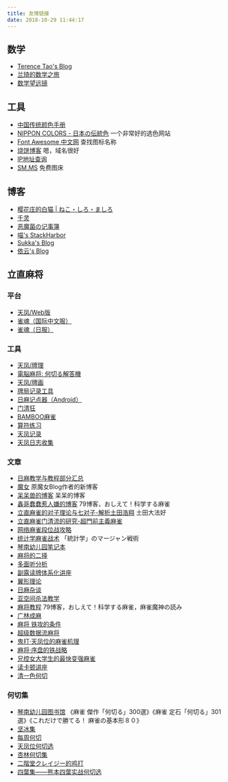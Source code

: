 ```yaml
---
title: 友情链接
date: 2018-10-29 11:44:17
---
```


## 数学

- [Terence Tao's Blog](https://terrytao.wordpress.com)
- [兰琦的数学之旅](http://lanqi.org/)
- [数学望远镜](http://www.omaths.com/)

## 工具

- [中国传统颜色手册](https://colors.ichuantong.cn)
- [NIPPON COLORS - 日本の伝統色](http://nipponcolors.com) 一个非常好的选色网站
- [Font Awesome 中文网](http://www.fontawesome.com.cn/icons-ui) 查找图标名称
- [烧饼博客](https://sb.sb/projects) 嗯，域名很好
- [IP地址查询](https://ip.skk.moe)
- [SM.MS](https://sm.ms) 免费图床

## 博客

- [樱花庄的白猫 | ねこ・しろ・ましろ](https://2heng.xin)
- [千灵](https://qianling.pw)
- [恶魔菌の记事簿](https://meow3.family.blog)
- [喵's StackHarbor](https://sh.alynx.xyz)
- [Sukka's Blog](https://blog.skk.moe)
- [依云's Blog](https://blog.lilydjwg.me)

## 立直麻将

### 平台

- [天凤/Web版](https://tenhou.net/3/)
- [雀魂（国际中文服）](https://game.maj-soul.com/1/)
- [雀魂（日服）](https://game.mahjongsoul.com/)

### 工具

- [天凤/牌理](https://tenhou.net/2/)
- [電脳麻将: 何切る解答機](http://kobalab.net/majiang/dapai.html)
- [天凤/牌画](https://tenhou.net/2/img/)
- [牌局记录工具](http://jmj.tw/noteapp.html)
- [日麻记点器（Android）](https://bbs.nga.cn/read.php?tid=12223436)
- [门清狂](http://hinakin.main.jp/mckonweb/index.htm)
- [BAMBOO麻雀](https://www.gamedesign.jp/games/bamboo/)
- [算符练习](http://jmj.tw/fupractice.html)
- [天凤记录](http://arcturus.su/tenhou/ranking/)
- [天凤日志收集](https://nodocchi.moe/)

### 文章

- [日麻教学与教程部分汇总](https://zhuanlan.zhihu.com/p/65393773)
- [魔女](https://medium.com/@puyokururu)  原魔女Blog作者的新博客
- [呆呆兽的博客](http://blog.sina.com.cn/u/1913868500)  呆呆的博客
- [鑫哥蠢蠢惹人嫌的博客](http://blog.sina.com.cn/seventh9)  79博客，おしえて！科学する麻雀
- [立直麻雀的对子理论与七对子-解析土田浩翔](https://zhuanlan.zhihu.com/duizililun)  土田大法好
- [立直麻雀门清流的研究-超門前主義麻雀](https://zhuanlan.zhihu.com/menqingliu)
- [网络麻雀段位战攻略](https://www.bilibili.com/read/readlist/rl48989)
- [统计学麻雀战术](https://www.bilibili.com/read/readlist/rl97988)  「統計学」のマージャン戦術
- [琴南幼儿园笔记本](https://www.bilibili.com/read/readlist/rl79513)
- [麻将的二择](https://www.bilibili.com/read/readlist/rl116320)
- [多面听分析](https://www.bilibili.com/read/readlist/rl119817)
- [副露读牌体系化讲座](https://www.bilibili.com/read/readlist/rl119814)
- [翼形理论](https://www.bilibili.com/read/readlist/rl119818)
- [日麻杂谈](https://www.bilibili.com/read/readlist/rl119820)
- [亚空间杀法教学](https://www.bilibili.com/read/readlist/rl79957)
- [麻将教程](https://www.bilibili.com/read/readlist/rl45758)  79博客，おしえて！科学する麻雀，麻雀魔神の読み
- [广林成麻](https://www.bilibili.com/read/readlist/rl54298)
- [麻将 铁攻的条件](https://www.bilibili.com/read/readlist/rl257506)
- [超级数据流麻将](https://www.bilibili.com/read/readlist/rl248018)
- [鬼打·天凤位的麻雀机理](https://www.bilibili.com/read/readlist/rl213137)
- [麻将·序盘的铁战略](https://www.bilibili.com/read/readlist/rl230102)
- [兄控女大学生的最快变强麻雀](https://www.bilibili.com/read/cv3868079)
- [读卡顿讲座](https://www.bilibili.com/read/readlist/rl292896)
- [清一色何切](https://www.bilibili.com/read/readlist/rl231796)


### 何切集

- [琴南幼儿园图书馆](https://www.bilibili.com/read/readlist/rl69713) 《麻雀 傑作「何切る」300選》《麻雀 定石「何切る」301選》《これだけで勝てる！ 麻雀の基本形８０》
- [坚冰集](https://www.bilibili.com/read/readlist/rl129296)
- [每周何切](https://www.bilibili.com/read/readlist/rl99009)
- [天凤位何切选](https://www.bilibili.com/read/readlist/rl160601)
- [杏林何切集](https://www.bilibili.com/read/readlist/rl171589)
- [二階堂クレイジー的鸡打](https://www.bilibili.com/read/readlist/rl274453)
- [四葉集——熊本四葉实战何切选](https://www.bilibili.com/read/readlist/rl151716)
